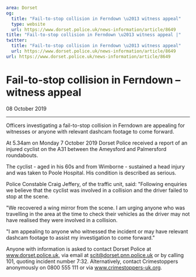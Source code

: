 ```yaml
area: Dorset
og:
  title: "Fail-to-stop collision in Ferndown \u2013 witness appeal"
  type: website
  url: https://www.dorset.police.uk/news-information/article/8649
title: "Fail-to-stop collision in Ferndown \u2013 witness appeal |"
twitter:
  title: "Fail-to-stop collision in Ferndown \u2013 witness appeal"
  url: https://www.dorset.police.uk/news-information/article/8649
url: https://www.dorset.police.uk/news-information/article/8649
```

# Fail-to-stop collision in Ferndown – witness appeal

08 October 2019

* * *

Officers investigating a fail-to-stop collision in Ferndown are appealing for witnesses or anyone with relevant dashcam footage to come forward.

At 5.34am on Monday 7 October 2019 Dorset Police received a report of an injured cyclist on the A31 between the Ameysford and Palmersford roundabouts.

The cyclist - aged in his 60s and from Wimborne - sustained a head injury and was taken to Poole Hospital. His condition is described as serious.

Police Constable Craig Jeffery, of the traffic unit, said: "Following enquiries we believe that the cyclist was involved in a collision and the driver failed to stop at the scene.

"We recovered a wing mirror from the scene. I am urging anyone who was travelling in the area at the time to check their vehicles as the driver may not have realised they were involved in a collision.

"I am appealing to anyone who witnessed the incident or may have relevant dashcam footage to assist my investigation to come forward."

Anyone with information is asked to contact Dorset Police at www.dorset.police.uk, via email at scit@dorset.pnn.police.uk or by calling 101, quoting incident number 7:32. Alternatively, contact Crimestoppers anonymously on 0800 555 111 or via www.crimestoppers-uk.org.
